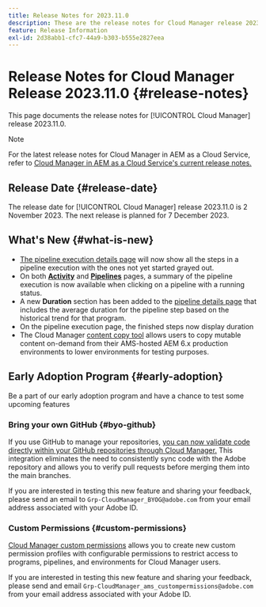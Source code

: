 ```yaml
---
title: Release Notes for 2023.11.0
description: These are the release notes for Cloud Manager release 2023.11.0.
feature: Release Information
exl-id: 2d38abb1-cfc7-44a9-b303-b555e2827eea
---
```


# Release Notes for Cloud Manager Release 2023.11.0 {#release-notes}

This page documents the release notes for [!UICONTROL Cloud Manager] release 2023.11.0.

>[!NOTE]
>
>For the latest release notes for Cloud Manager in AEM as a Cloud Service, refer to [Cloud Manager in AEM as a Cloud Service's current release notes.](https://experienceleague.adobe.com/docs/experience-manager-cloud-service/content/implementing/using-cloud-manager/release-notes-cloud-manager/release-notes-cm-current.html)

## Release Date {#release-date}

The release date for [!UICONTROL Cloud Manager] release 2023.11.0 is 2 November 2023. The next release is planned for 7 December 2023.

## What's New {#what-is-new}

* [The pipeline execution details page](/help/using/managing-pipelines.md#view-details) will now show all the steps in a pipeline execution with the ones not yet started grayed out.
* On both **[Activity](/help/using/managing-pipelines.md#activity)** and **[Pipelines](/help/using/managing-pipelines.md#pipelines)** pages, a summary of the pipeline execution is now available when clicking on a pipeline with a running status.
* A new **Duration** section has been added to the [pipeline details page](/help/using/managing-pipelines.md#view-details) that includes the average duration for the pipeline step based on the historical trend for that program.
* On the pipeline execution page, the finished steps now display duration
* The Cloud Manager [content copy tool](/help/using/content-copy.md) allows users to copy mutable content on-demand from their AMS-hosted AEM 6.x production environments to lower environments for testing purposes.

## Early Adoption Program {#early-adoption}

Be a part of our early adoption program and have a chance to test some upcoming features

### Bring your own GitHub {#byo-github}

If you use GitHub to manage your repositories, [you can now validate code directly within your GitHub repositories through Cloud Manager.](/help/managing-code/byo-github.md) This integration eliminates the need to consistently sync code with the Adobe repository and allows you to verify pull requests before merging them into the main branches.

If you are interested in testing this new feature and sharing your feedback, please send an email to `Grp-CloudManager_BYOG@adobe.com` from your email address associated with your Adobe ID.

### Custom Permissions {#custom-permissions}

[Cloud Manager custom permissions](/help/using/custom-permissions.md) allows you to create new custom permission profiles with configurable permissions to restrict access to programs, pipelines, and environments for Cloud Manager users.

If you are interested in testing this new feature and sharing your feedback, please send and email `Grp-CloudManager_ams_custompermissions@adobe.com` from your email address associated with your Adobe ID.
